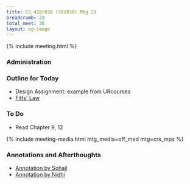 ```yaml
---
title: CS 428+828 (201830) Mtg 23
breadcrumb: 23
total_meet: 36
layout: bg-image
---
```

{% include meeting.html %}

### Administration

### Outline for Today

* Design Assignment: example from URcourses
* [Fitts' Law](https://www.youtube.com/watch?v=95RoKSFyQ_k)

### To Do

* Read Chapter 9, 12

{% include meeting-media.html mtg_media=off_med mtg=crs_mps %}

### Annotations and Afterthoughts

* [Annotation by Sohail]( https://urcourses.uregina.ca/mod/oublog/viewpost.php?post=28328)
* [Annotation by Nidhi]( https://urcourses.uregina.ca/mod/oublog/viewpost.php?post=28343)

